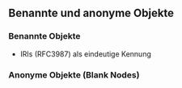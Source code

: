 Benannte und anonyme Objekte
----------------------------

### Benannte Objekte

- IRIs (RFC3987) als eindeutige Kennung

### Anonyme Objekte (Blank Nodes)


